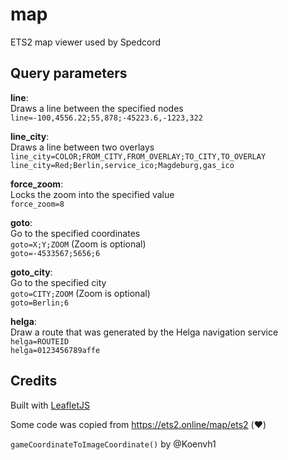 # map

ETS2 map viewer used by Spedcord

## Query parameters

**line**:\
Draws a line between the specified nodes\
`line=-100,4556.22;55,878;-45223.6,-1223,322`

**line_city**:\
Draws a line between two overlays\
`line_city=COLOR;FROM_CITY,FROM_OVERLAY;TO_CITY,TO_OVERLAY`\
`line_city=Red;Berlin,service_ico;Magdeburg,gas_ico`

**force_zoom**:\
Locks the zoom into the specified value\
`force_zoom=8`

**goto**:\
Go to the specified coordinates\
`goto=X;Y;ZOOM` (Zoom is optional)\
`goto=-4533567;5656;6`

**goto_city**:\
Go to the specified city\
`goto=CITY;ZOOM` (Zoom is optional)\
`goto=Berlin;6`

**helga**:\
Draw a route that was generated by the Helga navigation service\
`helga=ROUTEID`\
`helga=0123456789affe`

## Credits

Built with [LeafletJS](https://leafletjs.com/)

Some code was copied from https://ets2.online/map/ets2 (:heart:)

`gameCoordinateToImageCoordinate()` by @Koenvh1 